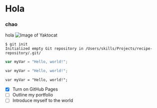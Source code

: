 # Hola
### chao
hola
![Image of Yaktocat](https://octodex.github.com/images/yaktocat.png)

```
$ git init
Initialized empty Git repository in /Users/skills/Projects/recipe-repository/.git/
```

``` javascript
var myVar = "Hello, world!";
```

``` Python
var myVar = "Hello, world!";
```

``` c+
var myVar = "Hello, world!";
```


- [x] Turn on GitHub Pages
- [ ] Outline my portfolio
- [ ] Introduce myself to the world
